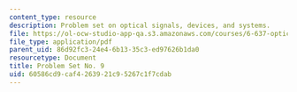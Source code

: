```yaml
---
content_type: resource
description: Problem set on optical signals, devices, and systems.
file: https://ol-ocw-studio-app-qa.s3.amazonaws.com/courses/6-637-optical-signals-devices-and-systems-spring-2003/60586cd9caf4263921c95267c1f7cdab_6637pset9.pdf
file_type: application/pdf
parent_uid: 86d92fc3-24e4-6b13-35c3-ed97626b1da0
resourcetype: Document
title: Problem Set No. 9
uid: 60586cd9-caf4-2639-21c9-5267c1f7cdab
---
```

